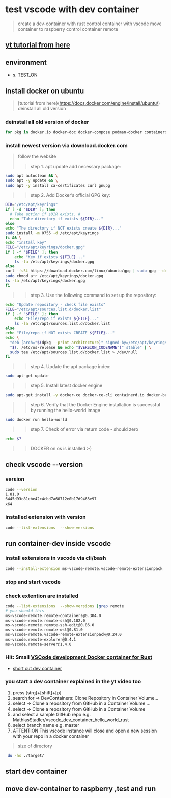 # test vscode with dev container

> create a dev-container with rust
> control container with vscode
> move container to raspberry
> control container remote

## [yt tutorial from here](https://www.youtube.com/watch?v=SDa3v4Quj7Y)

## environment

- s. [TEST_ON](./TEST_ON.md)

## install docker on ubuntu

> [tutorial from here}(https://docs.docker.com/engine/install/ubuntu/)
> deinstall all old version

### deinstall all old version of docker

```bash
for pkg in docker.io docker-doc docker-compose podman-docker containerd runc; do sudo apt-get remove $pkg; done

```

### install newest version via download.docker.com

> follow the website
>> step 1. apt update add necessary package:

```bash
sudo apt autoclean && \
sudo apt -y update && \
sudo apt -y install ca-certificates curl gnupg
```

>> step 2. Add Docker’s official GPG key:

```bash
DIR="/etc/apt/keyrings"
if [ -d "$DIR" ]; then
  # Take action if $DIR exists. #
  echo "Take directory if exists ${DIR}..."
else
echo "The directory if NOT exists create ${DIR}..."
sudo install -m 0755 -d /etc/apt/keyrings
fi && \
echo "install key"
FILE="/etc/apt/keyrings/docker.gpg"
if [ -f "$FILE" ]; then
    echo "Key if exists ${FILE}..."
    ls -la /etc/apt/keyrings/docker.gpg
else
curl -fsSL https://download.docker.com/linux/ubuntu/gpg | sudo gpg --dearmor -o /etc/apt/keyrings/docker.gpg && \
sudo chmod a+r /etc/apt/keyrings/docker.gpg
ls -la /etc/apt/keyrings/docker.gpg    
fi
```

>> step 3. Use the following command to set up the repository:

```bash
echo "Update repository - check file exists" 
FILE="/etc/apt/sources.list.d/docker.list"
if [ -f "$FILE" ]; then
    echo "File/repo if exists ${FILE}..."
    ls -la /etc/apt/sources.list.d/docker.list
else
echo "File/repo if NOT exists CREATE ${FILE}..."
echo \
  "deb [arch="$(dpkg --print-architecture)" signed-by=/etc/apt/keyrings/docker.gpg] https://download.docker.com/linux/ubuntu \
  "$(. /etc/os-release && echo "$VERSION_CODENAME")" stable" | \
  sudo tee /etc/apt/sources.list.d/docker.list > /dev/null
fi  
```

>> step 4. Update the apt package index:

```bash
sudo apt-get update
```

>> step 5. Install latest docker engine

```bash
sudo apt-get install -y docker-ce docker-ce-cli containerd.io docker-buildx-plugin docker-compose-plugin
```

>> step 6. Verify that the Docker Engine installation is successful by running the hello-world image

```bash
sudo docker run hello-world
```

>> step 7. Check of error via return code - should zero

```bash
echo $?
```

>> DOCKER on os is installed :-)

## check vscode --version

### version

```bash
code --version
1.81.0
6445d93c81ebe42c4cbd7a60712e0b17d9463e97
x64
```

### installed extension with version

```bash
code --list-extensions  --show-versions
```

## run container-dev inside vscode

### install extensions in vscode via cli/bash

```bash
code --install-extension ms-vscode-remote.vscode-remote-extensionpack
```

### stop and start vscode

### check extention are installed

```bash
code --list-extensions  --show-versions |grep remote
# you should this
ms-vscode-remote.remote-containers@0.304.0
ms-vscode-remote.remote-ssh@0.102.0
ms-vscode-remote.remote-ssh-edit@0.86.0
ms-vscode-remote.remote-wsl@0.81.0
ms-vscode-remote.vscode-remote-extensionpack@0.24.0
ms-vscode.remote-explorer@0.4.1
ms-vscode.remote-server@1.4.0
```

### Hit: Small [VSCode development Docker container for Rust](https://www.reddit.com/r/rust/comments/ohj69c/vscode_development_docker_container_for_rust/)

- [short cut dev container](https://github.com/kherge/sh.dev)

### you start a dev container explained in the yt video too

1. press [strg]+[shift]+[p]
2. search for => DevContainers: Clone Repository in Container Volume...
3. select => Clone a repository from GitHub in a Container Volume ...
4. select => Clone a repository from GitHub in a Container Volume
5. and select a sample GitHub repo e.g.  MathiasStadler/vscode_dev_container_hello_world_rust
6. select branch name e.g. master
7. ATTENTION This vscode instance will close and open a new session with your repo in a docker container

> size of directory
>
```bash
 du -hs ./target/
```

### 

## start dev container

## move dev-container to raspberry ,test and run
